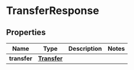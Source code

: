 

# TransferResponse


## Properties

| Name | Type | Description | Notes |
|------------ | ------------- | ------------- | -------------|
|**transfer** | [**Transfer**](Transfer.md) |  |  |



